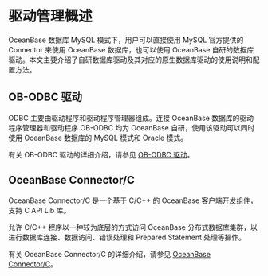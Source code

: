 # 驱动管理概述

OceanBase 数据库 MySQL 模式下，用户可以直接使用 MySQL 官方提供的 Connector 来使用 OceanBase 数据库，也可以使用 OceanBase 自研的数据库驱动。本文主要介绍了自研数据库驱动及其对应的原生数据库驱动的使用说明和配置方法。

## OB-ODBC 驱动

ODBC 主要由驱动程序和驱动程序管理器组成。连接 OceanBase 数据库的驱动程序管理器和驱动程序 OB-ODBC 均为 OceanBase 自研，使用该驱动可以同时使用 OceanBase 数据库的 MySQL 模式和 Oracle 模式。

有关 OB-ODBC 驱动的详细介绍，请参见 [OB-ODBC 驱动](../6.driver-management/2.ob-odbc-driver.md)。

## OceanBase Connector/C

OceanBase Connector/C 是一个基于 C/C++ 的 OceanBase 客户端开发组件，支持 C API Lib 库。

允许 C/C++ 程序以一种较为底层的方式访问 OceanBase 分布式数据库集群，以进行数据库连接、数据访问、错误处理和 Prepared Statement 处理等操作。

有关 OceanBase Connector/C 的详细介绍，请参见 [OceanBase Connector/C](../6.driver-management/4.oceanbase-connector-c.md)。
